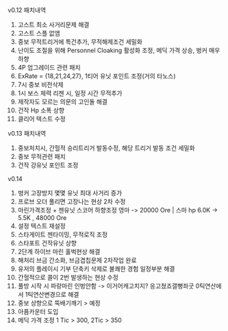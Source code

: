 v0.12
패치내역
1. 고스트 최소 사거리문제 해결
2. 고스트 스플 없앰
3. 중보 무적트리거에 특건추가, 무적해제조건 세밀화
4. 난이도 조절을 위해 Personnel Cloaking 활성화 조정, 메딕 가격 상승, 벙커 매우 하향
5. 4P 업그레이드 관련 패치
6. ExRate = {18,21,24,27}, 1티어 유닛 포인트 조정(거의 타노스)
7. 7시 중보 비전삭제
8. 1시 보스 체력 리젠 시, 일정 시간 무적추가
9. 제작자도 모르는 의문의 고인돌 해결
10. 건작 Hp 소폭 상향
11. 클리어 텍스트 수정

v0.13
패치내역
1. 중보처치시, 간헐적 승리트리거 발동수정, 해당 트리거 발동 조건 세밀화
2. 중보 무적관련 패치
3. 건작 강유닛 포인트 조정

v0.14
1. 벙커 고장방지 몇몇 유닛 최대 사거리 증가
2. 프로브 오더 풀리면 고장나는 현상 2차 수정
3. 마린가격조정 + 젠유닛 스코어 하향조정 영마 -> 20000 Ore | 스마 hp 6.0K -> 5.5K , 48000 Ore
4. 설정 텍스트 재설정 
5. 스타게이트 젠타이밍, 무적로직 조정
6. 스타포트 건작유닛 상향
7. 2단계 하이브 마린 홀벅현상 해결
8. 해처리 브금 간소화, 브금겹칩문제 2차작업 완료
9. 유저의 플레이시 기부 단축키 삭제로 불쾌한 경험 일정부분 해결
10. 간헐적으로 콜이 2번 발생하는 현상 수정
11. 풀방 시작 시 파랑마린 인벙안함 -> 이거어캐고치지? 응고쳤죠갤뻥좌굿 0틱연산에서 1틱연산변경으로 해결
12. 중보 상향으로 뚝배기깨기 > 예정
13. 아픔카운터 도입
14. 메딕 가격 조정 1 Tic > 300, 2Tic > 350
